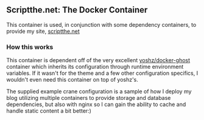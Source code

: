 ## Scriptthe.net: The Docker Container

This container is used, in conjunction with some dependency containers, to provide my site, [scriptthe.net](https://scriptthe.net)

### How this works

This container is dependent off of the very excellent [yoshz/docker-ghost](https://github.com/yoshz/docker-ghost) container which inherits its configuration through runtime environment variables. If it wasn't for the theme and a few other configuration specifics, I wouldn't even need this container on top of yoshz's.

The supplied example crane configuration is a sample of how I deploy my blog utilizing multiple containers to provide storage and database dependencies, but also with nginx so I can gain the ability to cache and handle static content a bit better:)

